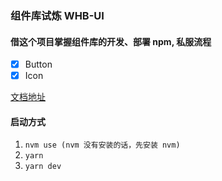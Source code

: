 ### 组件库试炼 WHB-UI

#### 借这个项目掌握组件库的开发、部署 npm, 私服流程

-   [x] Button
-   [x] Icon

[文档地址](https://whbcloud.com/whb-ui)

#### 启动方式

1. `nvm use (nvm 没有安装的话，先安装 nvm)`
2. `yarn`
3. `yarn dev`
